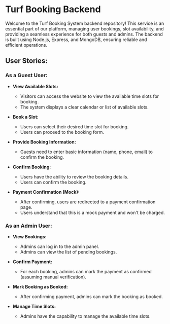 # Turf Booking Backend
Welcome to the Turf Booking System backend repository! This service is an essential part of our platform, managing user bookings, slot availability, and providing a seamless experience for both guests and admins. The backend is built using Node.js, Express, and MongoDB, ensuring reliable and efficient operations.

## User Stories:

### As a Guest User:
- **View Available Slots:**
  - Visitors can access the website to view the available time slots for booking.
  - The system displays a clear calendar or list of available slots.

- **Book a Slot:**
  - Users can select their desired time slot for booking.
  - Users can proceed to the booking form.

- **Provide Booking Information:**
  - Guests need to enter basic information (name, phone, email) to confirm the booking.

- **Confirm Booking:**
  - Users have the ability to review the booking details.
  - Users can confirm the booking.

- **Payment Confirmation (Mock):**
  - After confirming, users are redirected to a payment confirmation page.
  - Users understand that this is a mock payment and won't be charged.

### As an Admin User:
- **View Bookings:**
  - Admins can log in to the admin panel.
  - Admins can view the list of pending bookings.

- **Confirm Payment:**
  - For each booking, admins can mark the payment as confirmed (assuming manual verification).

- **Mark Booking as Booked:**
  - After confirming payment, admins can mark the booking as booked.

- **Manage Time Slots:**
  - Admins have the capability to manage the available time slots.

